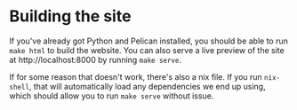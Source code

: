 # Building the site
If you've already got Python and Pelican installed, you should be able to run `make html` to build the website.
You can also serve a live preview of the site at http://localhost:8000 by running `make serve`.

If for some reason that doesn't work, there's also a nix file.
If you run `nix-shell`, that will automatically load any dependencies we end up using, which should allow you to run `make serve` without issue.

